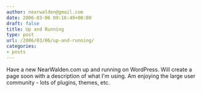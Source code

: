 ```yaml
---
author: nearwalden@gmail.com
date: 2006-03-06 09:16:49+00:00
draft: false
title: Up and Running
type: post
url: /2006/03/06/up-and-running/
categories:
- posts
---
```


Have a new NearWalden.com up and running on WordPress.  Will create a page soon with a description of what I'm using.  Am enjoying the large user community - lots of plugins, themes, etc.



